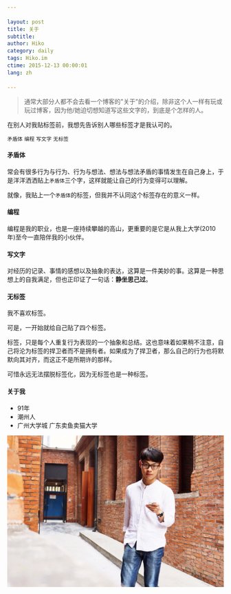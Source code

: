 ```yaml
---

layout: post  
title: 关于  
subtitle:   
author: Hiko  
category: daily
tags: Hiko.im  
ctime: 2015-12-13 00:00:01  
lang: zh  

---
```

  

> 通常大部分人都不会去看一个博客的"关于"的介绍，除非这个人一样有玩或玩过博客，因为他/她迫切想知道写这些文字的，到底是个怎样的人。


在别人对我贴标签前，我想先告诉别人哪些标签才是我认可的。

`矛盾体` `编程` `写文字` `无标签`



#### 矛盾体

常会有很多行为与行为、行为与想法、想法与想法矛盾的事情发生在自己身上，于是洋洋洒洒贴上`矛盾体`三个字，这样就能让自己的行为变得可以理解。

就像，我贴上一个`矛盾体`的标签，但我并不认同这个标签存在的意义一样。

#### 编程

编程是我的职业，也是一座持续攀越的高山，更重要的是它是从我上大学(2010年)至今一直陪伴我的小伙伴。


#### 写文字

对经历的记录、事情的感想以及抽象的表达，这算是一件美妙的事。这算是一种思想上的自我满足，但也正印证了一句话：**静坐思己过**。

#### 无标签

我不喜欢标签。  

可是，一开始就给自己贴了四个标签。  

标签，只是每个人重复行为表现的一个抽象和总结。这也意味着如果稍不注意，自己将沦为标签的捍卫者而不是拥有者。如果成为了捍卫者，那么自己的行为也将默默向其对齐，而这正不是所期许的那样。

可惜永远无法摆脱标签化，因为无标签也是一种标签。

#### 关于我

- 91年  
- 潮州人  
- 广州大学城 广东卖鱼卖猫大学






![Hiko Qiu](/resource/images/hiko.im.jpg)